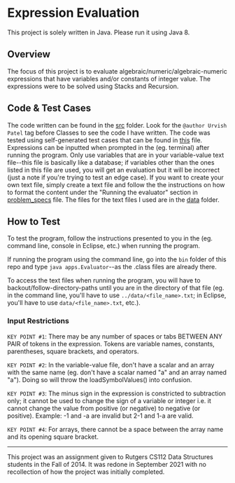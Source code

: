 # Expression Evaluation

This project is solely written in Java. Please run it using Java 8.

## Overview

The focus of this project is to evaluate algebraic/numeric/algebraic-numeric 
expressions that have variables and/or constants of integer value. The expressions were to be solved using Stacks and Recursion.

## Code & Test Cases

The code written can be found in the [src](https://github.com/urvishp13/Expression-Evaluation/tree/main/src) folder. Look for the 
`@author Urvish Patel` tag before Classes to see the code I have written.
The code was tested using self-generated test cases that can be found in [this](https://github.com/urvishp13/Expression-Evaluation/blob/main/docs/testcases.md) 
file. Expressions can be inputted when prompted in the (eg. terminal) after running the program. 
Only use variables that are in your variable-value text file--this file is basically like a database; 
if variables other than the ones listed in this file are used, you will
get an evaluation but it will be incorrect (just a note if you're trying to test an edge case). If you want to create your own text file, 
simply create a text file and follow the the instructions on 
how to format the content under the "Running the evaluator" section in [problem_specs](https://github.com/urvishp13/Expression-Evaluation/blob/main/docs/problem_specs.pdf) 
file. The files for the text files I used are in the [data](https://github.com/urvishp13/Expression-Evaluation/tree/main/data) folder. 

## How to Test

To test the program, follow the instructions presented to you in the 
(eg. command line, console in Eclipse, etc.) when running the program. 

If running the program using the command line, go into the `bin` 
folder of this repo and type `java apps.Evaluator`--as the .class files are already there.

To access the text files when running the program, you will have to backout/follow-directory-paths until you are 
in the directory of that file (eg. in the command line, you'll have to use `../data/<file_name>.txt`; in Eclipse, you'll have to use 
`data/<file_name>.txt`, etc.).

### Input Restrictions

`KEY POINT #1`: There may be any number of spaces or tabs BETWEEN ANY PAIR of tokens in the expression. Tokens are variable names, constants, 
parentheses, square brackets, and operators.

`KEY POINT #2`: In the variable-value file, don't have a scalar and an array with the same name (eg.
don't have a scalar named "a" and an array named "a"). Doing so will throw the loadSymbolValues() into confusion.

`KEY POINT #3`: The minus sign in the expression is constricted to subtraction only; it cannot be used to change the 
sign of a variable or integer i.e. it cannot change the value from positive (or negative) to negative (or positive).
Example: -1 and -a are invalid but 2-1 and 1-a are valid.

`KEY POINT #4`: For arrays, there cannot be a space between the array name and its opening square bracket.

<hr>

This project was an assignment given to Rutgers CS112 Data Structures students in the Fall of 2014. 
It was redone in September 2021 with no recollection
of how the project was initially completed. 